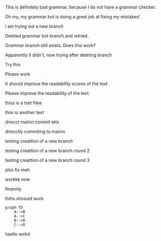 This is definitely bad grammar, because I do not have a grammar checker.

Oh my, my grammar bot is doing a great job at fixing my mistakes!

I am trying out a new branch

Deleted grammar bot branch and retried.

Grammar branch still exists. Does this work?

Apparently it didn't, now trying after deleting branch

Try this

Please work


It should improve the readability scores of the text

Please improve the readability of the text.


thiss is a txet filee


thisi si another text

direcct maiinn commit tets

direcctly commiting to maiinn

testing creattion of a new branch

testing creattion of a new branch round 2

testing creattion of a new branch round 3


plss fix meh


workkk now


finannly


thihs shosuld work


```mermaid
graph TD
    A-->B
    A-->C
    B-->D
    C-->D
```

haello wolrd
